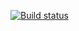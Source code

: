 [![Build status](https://ci.appveyor.com/api/projects/status/ib37bu3flow55x4i/branch/master?svg=true)](https://ci.appveyor.com/project/CarolineFell/ahj-homeworks-media/branch/master)

